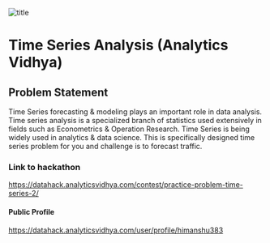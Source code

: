 ![title](time_Series.jpg)

# Time Series Analysis (Analytics Vidhya)

## Problem Statement

Time Series forecasting & modeling plays an important role in data analysis. Time series analysis is a specialized branch of statistics used extensively in fields such as Econometrics & Operation Research.
Time Series is being widely used in analytics & data science. This is specifically designed time series problem for you and challenge is to forecast traffic.

### Link to hackathon
https://datahack.analyticsvidhya.com/contest/practice-problem-time-series-2/

#### Public Profile
https://datahack.analyticsvidhya.com/user/profile/himanshu383

